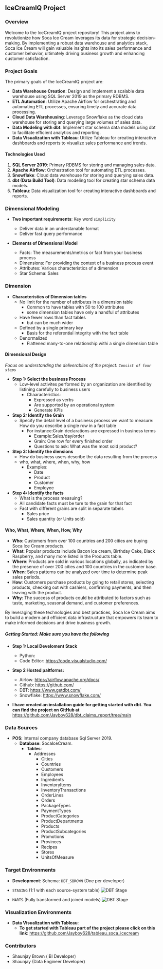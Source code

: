 
## IceCreamIQ Project

### Overview

Welcome to the IceCreamIQ project repository! This project aims to revolutionize how Soca Ice Cream leverages its data for strategic decision-making. By implementing a robust data warehouse and analytics stack, Soca Ice Cream will gain valuable insights into its sales performance and customer behavior, ultimately driving business growth and enhancing customer satisfaction.

### Project Goals

The primary goals of the IceCreamIQ project are:

- **Data Warehouse Creation**: Design and implement a scalable data warehouse using SQL Server 2019 as the primary RDBMS.
- **ETL Automation**: Utilize Apache Airflow for orchestrating and automating ETL processes, ensuring timely and accurate data processing.
- **Cloud Data Warehousing**: Leverage Snowflake as the cloud data warehouse for storing and querying large volumes of sales data.
- **Data Modeling with dbt**: Implement star schema data models using dbt to facilitate efficient analytics and reporting.
- **Data Visualization with Tableau**: Utilize Tableau for creating interactive dashboards and reports to visualize sales performance and trends.

#### Technologies Used

1. **SQL Server 2019**: Primary RDBMS for storing and managing sales data.
2. **Apache Airflow**: Orchestration tool for automating ETL processes.
3. **Snowflake**: Cloud data warehouse for storing and querying sales data.
4. **dbt (Data Build Tool)**: Data modeling tool for creating star schema data models.
5. **Tableau**: Data visualization tool for creating interactive dashboards and reports.

### Dimensional Modeling

- **Two important requirements**: Key word `simplicity`
	- Deliver data in an understanable format
	- Deliver fast query performance
	
- **Elements of Dimensional Model**
	- Facts: The measurements/metrics or fact from your business process
	- Dimensions: For providing the context of a business process event
	- Attributes: Various characteristics of a dimension
	- Star Schema: Sales

### Dimension

- **Characteristics of Dimension tables**
	- No limit for the number of attributes in a dimension table
		- Common to have tables with 50 to 100 attributes
		- some dimension tables have only a handful of attributes
	- Have fewer rows than fact tables
		- but can be much wider
	- Defined by a single primary key
		- Basis for the referential integrity with the fact table
	- Denormalized
		- Flattened many-to-one relationship withi a single dimension table
#### Dimensional Design
*Focus on understanding the deliverablles of the project: `Consist of four steps`*

- **Step 1: Select the business Process**
	- Low-level activites performed by an organization are identified by listining carefully to business users
		- Chaaracteristics:
			- Expressed as verbs
			- Are supported by an operational system
			- Generate KPIs
- **Step 2: Identify the Grain** 
	- Specify the detail level of a business process we want to measure: How do you describe a single row in a fact table
		- For instance:Grain declarations are expressed in business terms
			- Example:Sales/day/order
			- Grain: One row for every finished order
			- Questions to ask: What was the most sold product? 
- **Step 3: Identify the diensions**
	- How do business users describe the data resulting from the process
	- who, what, where, when, why, how
		- Examples:
			- Date
			- Product
			- Customer
			- Employee
- **Step 4: Identify the facts**
	- What is the process measuing?
	- All candidate facts must be ture to the grain for that fact
	- Fact with different grains are split in separate tabels
		- Sales price
		- Sales quantity (or Units sold)
#### Who, What, Where, When, How, Why

- **Who**: Customers from over 100 countries and 200 cities are buying Soca Ice Cream products.
- **What**: Popular products include Bacon ice cream, Birthday Cake, Black Raspberry, and many more listed in the Products table.
- **Where**: Products are sold in various locations globally, as indicated by the presence of over 200 cities and 100 countries in the customer base.
- **When**: Sales patterns can be analyzed over time to determine peak sales periods.
- **How**: Customers purchase products by going to retail stores, selecting products, checking out with cashiers, confirming payments, and then leaving with the product.
- **Why**: The success of products could be attributed to factors such as taste, marketing, seasonal demand, and customer preferences.

By leveraging these technologies and best practices, Soca Ice Cream aims to build a modern and efficient data infrastructure that empowers its team to make informed decisions and drive business growth.
##### Getting Started: Make sure you have the following
- **Step 1: Local Develoment Stack**
	- Python: 
	- Code Editor: https://code.visualstudio.com/

- **Step 2 Hosted paltforms:**
	- Airlow: https://airflow.apache.org/docs/
	- Github: https://github.com/
	- DBT: https://www.getdbt.com/
	- Snowflake: https://www.snowflake.com/


- **I have created an installation guide for getting started with dbt. You can find the project on GitHub at** https://github.com/Jayboy628/dbt_claims_report/tree/main


### Data Sources

- **POS**: Internal company database Sql Server 2019.
	- **Database**: SocaIceCream.
		- **Tables**:
			- Addresses
				- Cities
				- Countries
				- Customers
				- Employees
				- Ingredients
				- InventoryItems
				- InventoryTransactions
				- OrderLines
				- Orders
				- PackageTypes
				- PaymentTypes
				- ProductCategories
				- ProductDepartments
				- Products
				- ProductSubcategories
				- Promotions
				- Provinces
				- Recipes
				- Stores
				- UnitsOfMeasure

### Target Environments

- **Development**: Schema: `DBT_SBROWN` (One per developer)

- `STAGING` (1:1 with each source-system table)
	![DBT Stage](images/Stage.png)


- `MARTS` (Fully transformed and joined models)
	![DBT Stage](images/Marts.png)


### Visualization Environments

- **Data Visualization with Tableau**:
	- **To get started with Tableau part of the project please click on this link**: https://github.com/Jayboy628/tableau_soca_icecream

### Contributors

- Shaunjay Brown ( BI Developer)
- Shaunjay (Data Engineer Developer)